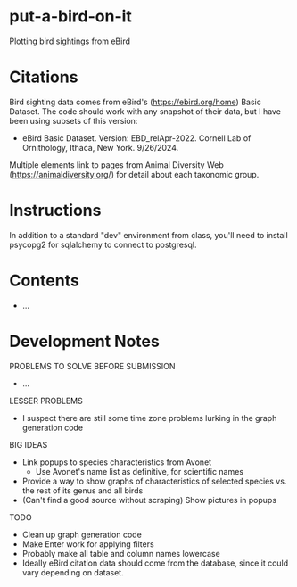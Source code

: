 # put-a-bird-on-it
Plotting bird sightings from eBird

# Citations
Bird sighting data comes from eBird's (https://ebird.org/home) Basic Dataset. The code should work with any snapshot of their data, but I have been using subsets of this version:
* eBird Basic Dataset. Version: EBD_relApr-2022. Cornell Lab of Ornithology, Ithaca, New York. 9/26/2024.

Multiple elements link to pages from Animal Diversity Web (https://animaldiversity.org/) for detail about each taxonomic group.

# Instructions

In addition to a standard "dev" environment from class, you'll need to install psycopg2 for sqlalchemy to connect to postgresql.

# Contents
* ...

# Development Notes

PROBLEMS TO SOLVE BEFORE SUBMISSION
* ...

LESSER PROBLEMS
* I suspect there are still some time zone problems lurking in the graph generation code

BIG IDEAS
* Link popups to species characteristics from Avonet
  * Use Avonet's name list as definitive, for scientific names
* Provide a way to show graphs of characteristics of selected species vs. the rest of its genus and all birds
* (Can't find a good source without scraping) Show pictures in popups

TODO
* Clean up graph generation code
* Make Enter work for applying filters
* Probably make all table and column names lowercase
* Ideally eBird citation data should come from the database, since it could vary depending on dataset.
